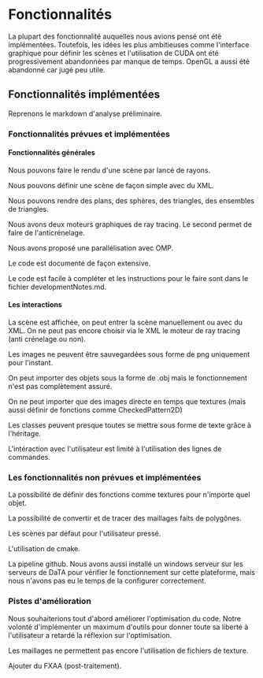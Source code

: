 # Fonctionnalités

La plupart des fonctionnalité auquelles nous avions pensé ont été implémentées. Toutefois, les idées les plus ambitieuses comme l'interface graphique pour définir les scènes et l'utilisation de CUDA ont été progressivement abandonnées par manque de temps. OpenGL a aussi été abandonné car jugé peu utile.

## Fonctionnalités implémentées

Reprenons le markdown d'analyse préliminaire.

### Fonctionnalités prévues et implémentées

#### Fonctionnalités générales

Nous pouvons faire le rendu d'une scène par lancé de rayons.

Nous pouvons définir une scène de façon simple avec du XML.

Nous pouvons rendre des plans, des sphères, des triangles, des ensembles de triangles.

Nous avons deux moteurs graphiques de ray tracing. Le second permet de faire de l'anticrénelage.

Nous avons proposé une parallélisation avec OMP.

Le code est documenté de façon extensive.

Le code est facile à compléter et les instructions pour le faire sont dans le fichier developmentNotes.md.

#### Les interactions

La scène est affichée, on peut entrer la scène manuellement ou avec du XML. On ne peut pas encore choisir via le XML le moteur de ray tracing (anti crénelage ou non).

Les images ne peuvent être sauvegardées sous forme de png uniquement pour l'instant.

On peut importer des objets sous la forme de .obj mais le fonctionnement n'est pas complètement assuré.

On ne peut importer que des images directe en temps que textures (mais aussi définir de fonctions comme CheckedPattern2D)

Les classes peuvent presque toutes se mettre sous forme de texte grâce à l'héritage.

L'intéraction avec l'utilisateur est limité à l'utilisation des lignes de commandes.

### Les fonctionnalités non prévues et implémentées

La possibilité de définir des fonctions comme textures pour n'importe quel objet.

La possibilité de convertir et de tracer des maillages faits de polygônes.

Les scènes par défaut pour l'utilisateur pressé.

L'utilisation de cmake.

La pipeline github. Nous avons aussi installé un windows serveur sur les serveurs de DaTA pour vérifier le fonctionnement sur cette plateforme, mais nous n'avons pas eu le temps de la configurer correctement.

### Pistes d'amélioration

Nous souhaiterions tout d'abord améliorer l'optimisation du code. Notre volonté d'implémenter un maximum d'outils pour donner toute sa liberté à l'utilisateur a retardé la réflexion sur l'optimisation.

Les maillages ne permettent pas encore l'utilisation de fichiers de texture.

Ajouter du FXAA (post-traitement).
